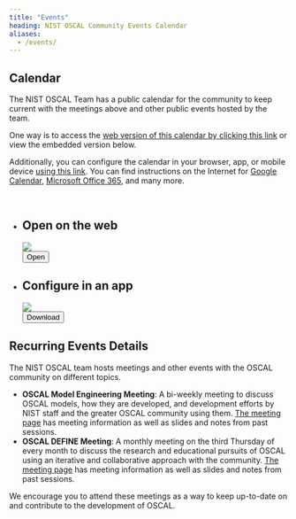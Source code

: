 ```yaml
---
title: "Events"
heading: NIST OSCAL Community Events Calendar
aliases:
  - /events/
---
```


## Calendar

The NIST OSCAL Team has a public calendar for the community to keep current with the meetings above and other public events hosted by the team.

One way is to access the [web version of this calendar by clicking this link](https://outlook.office365.com/calendar/published/553a60383771471381091ed979a954f6@nist.gov/e72d2ca648dc4c3db7470fb7339674f211929765598025548039/calendar.html) or view the embedded version below.

Additionally, you can configure the calendar in your browser, app, or mobile device [using this link](https://outlook.office365.com/owa/calendar/553a60383771471381091ed979a954f6@nist.gov/e72d2ca648dc4c3db7470fb7339674f211929765598025548039/calendar.ics). You can find instructions on the Internet for [Google Calendar](https://support.google.com/calendar/answer/37118), [Microsoft Office 365](https://support.microsoft.com/en-us/office/import-or-subscribe-to-a-calendar-in-outlook-on-the-web-503ffaf6-7b86-44fe-8dd6-8099d95f38df), and many more.

</br>

<ul class="usa-card-group">
    <li class="usa-card tablet:grid-col-4">
        <div class="usa-card__container">
            <div class="usa-card__header">
                <h2 class="usa-card__heading"><a id="section_6" class="usa-anchor"></a>Open on the web</h2>
            </div>
            <div class="usa-card__media usa-card__media--inset">
                <div class="usa-card__img">
                    <img src="/img/usa-icons/link.svg"/>
                </div>
            </div>
            <div class="usa-card__footer">
                <button 
                    onclick="window.location.href='https://outlook.office365.com/owa/calendar/553a60383771471381091ed979a954f6@nist.gov/e72d2ca648dc4c3db7470fb7339674f211929765598025548039/calendar.html'"
                    type="button"
                    class="usa-button" 
                    id="events-web-calendar">Open</button>
            </div>
        </div>
    </li>
    <li class="usa-card tablet:grid-col-4">
        <div class="usa-card__container">
            <div class="usa-card__header">
                <h2 class="usa-card__heading"><a id="section_6" class="usa-anchor"></a>Configure in an app</h2>
            </div>
            <div class="usa-card__media usa-card__media--inset">
                <div class="usa-card__img">
                    <img src="/img/usa-icons/event.svg"/>
                </div>
            </div>
            <div class="usa-card__footer">
                <button 
                    onclick="window.location.href='https://outlook.office365.com/owa/calendar/553a60383771471381091ed979a954f6@nist.gov/e72d2ca648dc4c3db7470fb7339674f211929765598025548039/calendar.ics'"
                    type="button"
                    class="usa-button" 
                    id="events-ics-download">Download</button>
            </div>
        </div>
    </li>
</ul>

## Recurring Events Details

The NIST OSCAL team hosts meetings and other events with the OSCAL community on different topics.

- **OSCAL Model Engineering Meeting**: A bi-weekly meeting to discuss OSCAL models, how they are developed, and development efforts by NIST staff and the greater OSCAL community using them. [The meeting page](model-engineering-meeting/) has meeting information as well as slides and notes from past sessions.
- **OSCAL DEFINE Meeting**: A monthly meeting on the third Thursday of every month to discuss the research and educational pursuits of OSCAL using an iterative and collaborative approach with the community. [The meeting page](define-meeting/) has meeting information as well as slides and notes from past sessions.

We encourage you to attend these meetings as a way to keep up-to-date on and contribute to the development of OSCAL.


